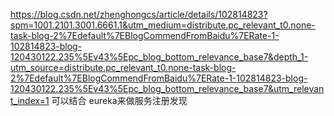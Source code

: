 https://blog.csdn.net/zhenghongcs/article/details/102814823?spm=1001.2101.3001.6661.1&utm_medium=distribute.pc_relevant_t0.none-task-blog-2%7Edefault%7EBlogCommendFromBaidu%7ERate-1-102814823-blog-120430122.235%5Ev43%5Epc_blog_bottom_relevance_base7&depth_1-utm_source=distribute.pc_relevant_t0.none-task-blog-2%7Edefault%7EBlogCommendFromBaidu%7ERate-1-102814823-blog-120430122.235%5Ev43%5Epc_blog_bottom_relevance_base7&utm_relevant_index=1
可以结合 eureka来做服务注册发现